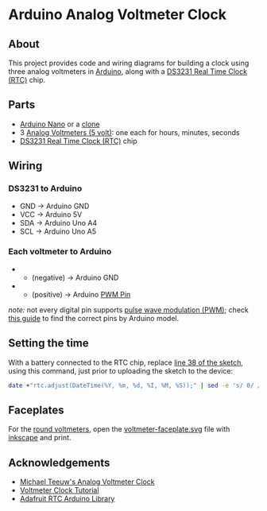 # Arduino Analog Voltmeter Clock

## About

This project provides code and wiring diagrams for building a clock using three analog voltmeters in [Arduino](https://www.arduino.cc/), along with a [DS3231 Real Time Clock (RTC)](https://amzn.to/2GSADPZ) chip.

## Parts

* [Arduino Nano](https://amzn.to/33PhFm5) or a [clone](https://amzn.to/36QHK6l)
* 3 [Analog Voltmeters (5 volt)](https://amzn.to/34KMszY): one each for hours, minutes, seconds
* [DS3231 Real Time Clock (RTC)](https://amzn.to/2GSADPZ) chip

## Wiring

### DS3231 to Arduino

* GND -> Arduino GND
* VCC -> Arduino 5V
* SDA -> Arduino Uno A4
* SCL -> Arduino Uno A5

### Each voltmeter to Arduino

* - (negative) -> Arduino GND
* + (positive) -> Arduino [PWM Pin](https://www.arduino.cc/reference/en/language/functions/analog-io/analogwrite/)

*note:* not every digital pin supports [pulse wave modulation (PWM)](http://arduino.cc/en/Tutorial/PWM); check [this guide](https://www.arduino.cc/reference/en/language/functions/analog-io/analogwrite/) to find the correct pins by Arduino model.

## Setting the time

With a battery connected to the RTC chip, replace [line 38 of the sketch](AnalogVoltmeterClock.ino#L38), using this command, just prior to uploading the sketch to the device:

```sh
date +"rtc.adjust(DateTime(%Y, %m, %d, %I, %M, %S));" | sed -e 's/ 0/ /g'
```

## Faceplates

For the [round voltmeters](https://amzn.to/34KMszY), open the [voltmeter-faceplate.svg](voltmeter-faceplate.svg) file with [inkscape](https://inkscape.org/) and print.

## Acknowledgements

* [Michael Teeuw's Analog Voltmeter Clock](https://michaelteeuw.nl/post/174972004187/what-time-is-it-fathers-day)
* [Voltmeter Clock Tutorial](https://create.arduino.cc/projecthub/markbennettuk/voltmeter-clock-fa437b)
* [Adafruit RTC Arduino Library](https://github.com/adafruit/RTClib)
